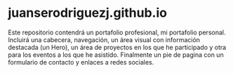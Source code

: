 # juanserodriguezj.github.io
Este repositorio contendrá un portafolio profesional, mi portafolio personal. Incluirá una cabecera, navegación, un área visual con información destacada (un Hero), un área de proyectos en los que he participado y otra para los eventos a los que he asistido. Finalmente un pie de pagina con un formulario de contacto y enlaces a redes sociales.
